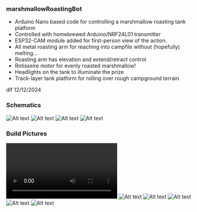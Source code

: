 ### marshmallowRoastingBot
* Arduino Nano based code for controlling a marshmallow roasting tank platform
* Controlled with homebrewed Arduino/NRF24L01 transmitter
* ESP32-CAM module added for first-person view of the action.
* All metal roasting arm for reaching into campfile without (hopefully) melting...
* Roasting arm has elevation and extend/retract control
* Rotisseire motor for evenly roasted marshmallow!
* Headlights on the tank to illuminate the prize
* Track-layer tank platform for rolling over rough campground terrain

dlf  12/12/2024


### Schematics
![Alt text](./Schematic_Sheet1.png "Marshmallow Roasting Robot")
![Alt text](./Schematic_Sheet2.png "Transmitter")
![Alt text](./Schematic_Sheet3.png "ESP32-CAM")
![Alt text](./HallSensor.png "Hall Effect Sensor")


### Build Pictures
![Demo Video](./DemoVid.mov "Demo Video")
![Alt text](./Robot1.jpg "Ready to Roast")
![Alt text](./Robot2.jpg "Slide Mechanics")
![Alt text](./Robot5.jpg "Slide Mechanics")
![Alt text](./Robot4.jpg "Slide Mechanics")
![Alt text](./Transmitter.jpg "Transmitter")

